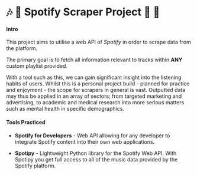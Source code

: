 # :notes: :hear_no_evil: Spotify Scraper Project :metal: :musical_note:

#### Intro

This project aims to utilise a web API of _Spotify_ in order to scrape data from the platform.

The primary goal is to fetch all information relevant to tracks within **ANY** custom playlist provided.

With a tool such as this, we can gain significant insight into the listening habits of users. Whilst this is a personal project build - planned for practice and enjoyment - the scope for scrapers in general is vast. Outputted data may thus be applied in an array of sectors; from targeted marketing and advertising, to academic and medical research into more serious matters such as mental health in specific demographics.

#### Tools Practiced

- **Spotify for Developers** - Web API allowing for any developer to integrate Spotify content into their own web applications.

- **Spotipy** - Lightweight Python library for the Spotify Web API. With Spotipy you get full access to all of the music data provided by the Spotify platform.
